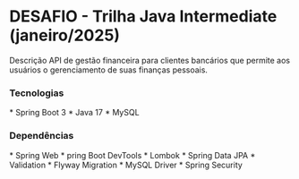 <h1>DESAFIO - Trilha Java Intermediate (janeiro/2025)</h1> 

Descrição
API de gestão financeira para clientes bancários que permite aos usuários o gerenciamento de suas finanças pessoais.

<h3>Tecnologias</h3>
* Spring Boot 3
* Java 17
* MySQL

<h3>Dependências</h3>
* Spring Web
* pring Boot DevTools
* Lombok
* Spring Data JPA
* Validation
* Flyway Migration
* MySQL Driver
* Spring Security